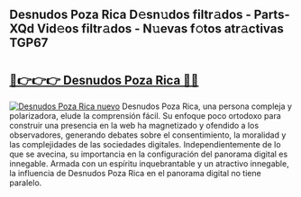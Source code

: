## Desnudos Poza Rica D𝚎sn𝚞dos filtr𝚊dos - Parts-XQd Vid𝚎os filtr𝚊dos - N𝚞evas f𝚘tos atr𝚊ctivas TGP67

# <h2><a href="http://mb5jvf.tromn.icu/?c=Desnudos+Poza+Rica">🔗👉👉👉 Desnudos Poza Rica 🔗🔗</a></h2>

[![Desnudos Poza Rica nuevo](https://i.imgur.com/pEAQMta.gif)](http://mb5jvf.tromn.icu/?c=Desnudos+Poza+Rica)
Desnudos Poza Rica, una persona compleja y polarizadora, elude la comprensión fácil. Su enfoque poco ortodoxo para construir una presencia en la web ha magnetizado y ofendido a los observadores, generando debates sobre el consentimiento, la moralidad y las complejidades de las sociedades digitales. Independientemente de lo que se avecina, su importancia en la configuración del panorama digital es innegable. Armada con un espíritu inquebrantable y un atractivo innegable, la influencia de Desnudos Poza Rica en el panorama digital no tiene paralelo.
